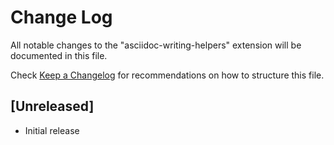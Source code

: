 # Change Log

All notable changes to the "asciidoc-writing-helpers" extension will be documented in this file.

Check [Keep a Changelog](http://keepachangelog.com/) for recommendations on how to structure this file.

## [Unreleased]

- Initial release
